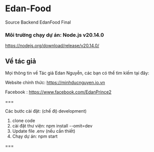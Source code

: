 # Edan-Food
Source Backend EdanFood Final

### Môi trường chạy dự án: Node.js v20.14.0
https://nodejs.org/download/release/v20.14.0/

## Về tác giả
Mọi thông tin về Tác giả Edan Nguyễn, các bạn có thể tìm kiếm tại đây:

Website chính thức: https://minhducnguyen.io.vn

Facebook : https://www.facebook.com/EdanPrince2

===

Các bước cài đặt: (chế độ development)
1. clone code
2. cài đặt thư viện: npm install --omit=dev
3. Update file .env (nếu cần thiết)
4. Chạy dự án: npm start

===


